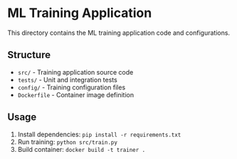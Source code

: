 # ML Training Application

This directory contains the ML training application code and configurations.

## Structure

- `src/` - Training application source code
- `tests/` - Unit and integration tests
- `config/` - Training configuration files
- `Dockerfile` - Container image definition

## Usage

1. Install dependencies: `pip install -r requirements.txt`
2. Run training: `python src/train.py`
3. Build container: `docker build -t trainer .`